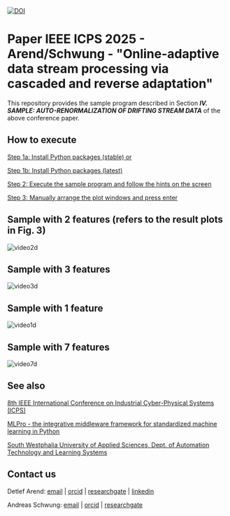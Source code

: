 [![DOI](https://zenodo.org/badge/DOI/10.5281/zenodo.13995893.svg)](https://doi.org/10.5281/zenodo.13995893)

# Paper IEEE ICPS 2025 - Arend/Schwung - "Online-adaptive data stream processing via cascaded and reverse adaptation"
This repository provides the sample program described in Section _**IV. SAMPLE: AUTO-RENORMALIZATION OF DRIFTING
STREAM DATA**_ of the above conference paper.

## How to execute

[Step 1a: Install Python packages (stable) or](requirements_stable.txt)

[Step 1b: Install Python packages (latest)](requirements_latest.txt)

[Step 2: Execute the sample program and follow the hints on the screen](src/sample_auto-renormalization_of_drifting_stream_data.py)

[Step 3: Manually arrange the plot windows and press enter](video/window_arrangement.gif)

## Sample with 2 features (refers to the result plots in Fig. 3)

![video2d](video/sample_2D.gif)

## Sample with 3 features

![video3d](video/sample_3D.gif)

## Sample with 1 feature

![video1d](video/sample_1D.gif)

## Sample with 7 features

![video7d](video/sample_7D.gif)


## See also

[8th IEEE International Conference on Industrial Cyber-Physical Systems (ICPS)](https://icps2025.ieee-ies.org/)

[MLPro - the integrative middleware framework for standardized machine learning in Python](https://mlpro.readthedocs.io/)

[South Westphalia University of Applied Sciences, Dept. of Automation Technology and Learning Systems](https://www.fh-swf.de/de/forschung___transfer_4/labore_3/labs/labor_fuer_automatisierungstechnik__soest_1/standardseite_57.php)


## Contact us

Detlef Arend: [email](mailto:arend.detlef@fh-swf.de) | [orcid](https://orcid.org/0000-0002-8315-2346) | [researchgate](https://www.researchgate.net/profile/Detlef-Arend) | [linkedin](https://www.linkedin.com/in/detlef-arend-65170527b)

Andreas Schwung: [email](mailto:schwung.andreas@fh-swf.de) | [orcid](https://orcid.org/0000-0001-8405-0977) | [researchgate](https://www.researchgate.net/profile/Andreas-Schwung)